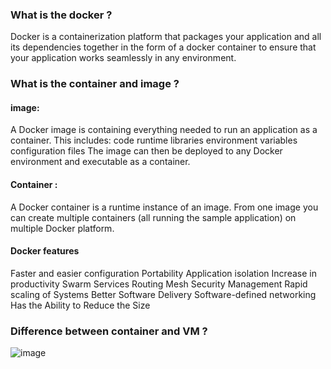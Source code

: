 ### What is the docker ?
Docker is a containerization platform that packages your application and 
all its dependencies together in the form of a docker container to ensure that your application works seamlessly in any environment.

### What is the container and image ?

#### image:

 A Docker image is containing everything needed to run an application as a container. This includes:
code
runtime
libraries
environment variables
configuration files
The image can then be deployed to any Docker environment and executable as a container.

#### Container :

A Docker container is a runtime instance of an image. From one image you can create multiple containers (all running the sample application) on multiple Docker platform.

#### Docker features
Faster and easier configuration
Portability
Application isolation
Increase in productivity
Swarm 
Services 
Routing Mesh 
Security Management 
Rapid scaling of Systems 
Better Software Delivery 
Software-defined networking
Has the Ability to Reduce the Size 

### Difference between container and VM ?

![image](https://user-images.githubusercontent.com/20027119/103328068-5d342d00-4a7d-11eb-9559-05b7255197da.png)

